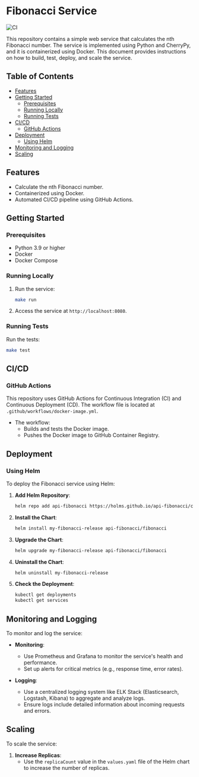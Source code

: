 # Fibonacci Service

![CI](https://github.com/holms/api-fibonacci/actions/workflows/docker-image.yml/badge.svg)


This repository contains a simple web service that calculates the nth Fibonacci number. The service is implemented using Python and CherryPy, and it is containerized using Docker. This document provides instructions on how to build, test, deploy, and scale the service.

## Table of Contents
- [Features](#features)
- [Getting Started](#getting-started)
  - [Prerequisites](#prerequisites)
  - [Running Locally](#running-locally)
  - [Running Tests](#running-tests)
- [CI/CD](#cicd)
  - [GitHub Actions](#github-actions)
- [Deployment](#deployment)
  - [Using Helm](#using-helm)
- [Monitoring and Logging](#monitoring-and-logging)
- [Scaling](#scaling)

## Features

- Calculate the nth Fibonacci number.
- Containerized using Docker.
- Automated CI/CD pipeline using GitHub Actions.

## Getting Started

### Prerequisites

- Python 3.9 or higher
- Docker
- Docker Compose

### Running Locally

1. Run the service:

    ```sh
    make run
    ```

2. Access the service at `http://localhost:8080`.

### Running Tests

Run the tests:

```sh
make test
```

## CI/CD

### GitHub Actions

This repository uses GitHub Actions for Continuous Integration (CI) and Continuous Deployment (CD). The workflow file is located at `.github/workflows/docker-image.yml`.

- The workflow:
  - Builds and tests the Docker image.
  - Pushes the Docker image to GitHub Container Registry.

## Deployment

### Using Helm

To deploy the Fibonacci service using Helm:

1. **Add Helm Repository**:

    ```sh
    helm repo add api-fibonacci https://holms.github.io/api-fibonacci/charts/
    ```

2. **Install the Chart**:

    ```sh
    helm install my-fibonacci-release api-fibonacci/fibonacci
    ```

3. **Upgrade the Chart**:

    ```sh
    helm upgrade my-fibonacci-release api-fibonacci/fibonacci
    ```

4. **Uninstall the Chart**:

    ```sh
    helm uninstall my-fibonacci-release
    ```

5. **Check the Deployment**:

    ```sh
    kubectl get deployments
    kubectl get services
    ```

## Monitoring and Logging

To monitor and log the service:

- **Monitoring**:
  - Use Prometheus and Grafana to monitor the service's health and performance.
  - Set up alerts for critical metrics (e.g., response time, error rates).

- **Logging**:
  - Use a centralized logging system like ELK Stack (Elasticsearch, Logstash, Kibana) to aggregate and analyze logs.
  - Ensure logs include detailed information about incoming requests and errors.

## Scaling

To scale the service:

1. **Increase Replicas**:
   - Use the `replicaCount` value in the `values.yaml` file of the Helm chart to increase the number of replicas.

